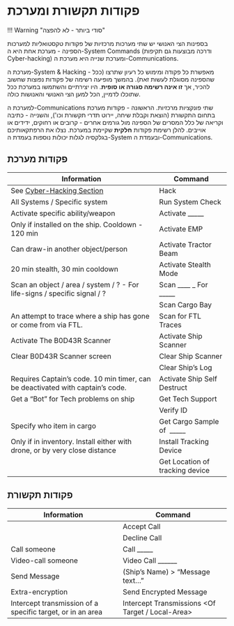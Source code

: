 # פקודות תקשורת ומערכת

!!! Warning "סודי ביותר - לא להפצה"

בספינות הצי האנושי יש שתי מערכות מרכזיות של פקודות טקסטואליות למערכות הספינה -
מערכת אחת היא ה-System Commands (ודרכה מבוצעות גם תקיפות Cyber-hacking) ומערכת שנייה היא מערכת ה-Communications.

מערכת ה-System & Hacking - מאפשרת כל פקודה ומימוש כל רעיון שתרצו (ככל שהספינה מסוגלת לעשות זאת). בהמשך מופיעה רשימה
של פקודות נפוצות שחשוב להכיר, אך **זו אינה רשימה סגורה או סופית**. היו יצירתיים והשתמשו במערכת ככל שתוכלו לדמיין,
הכל למען הצי האנושי והאנושות כולה.

למערכת ה-Communications שתי פונקציות מרכזיות. הראשונה - פקודות מערכת בתחום התקשורת (הוצאת וקבלת שיחה, יירוט תדרי
תקשורת וכו'), והשנייה - כתיבה וקריאה של כלל המסרים של הספינה מול גורמים אחרים - קרובים או רחוקים, ידידים או אוייבים.
להלן רשימת פקודות **חלקית** שקיימת במערכת. נצלו את הרפתקאותיכם בגלקסיה לגלות יכולות נוספות בעמדת
ה-System ובעמדת ה-Communications.

## פקודות מערכת

| Information                                                                    | Command                          |
| ------------------------------------------------------------------------------ | -------------------------------- |
| See [Cyber-Hacking Section](./02-cyber-hacking.md)                             | Hack                             |
| All Systems / Specific system                                                  | Run System Check                 |
| Activate specific ability/weapon                                               | Activate \_____                  |
| Only if installed on the ship. Cooldown - 120 min                              | Activate EMP                     |
| Can draw-in another object/person                                              | Activate Tractor Beam            |
| 20 min stealth, 30 min cooldown                                                | Activate Stealth Mode            |
| Scan an object / area / system / ? - For life-signs / specific signal / ?      | Scan \____ \_ For \_____         |
|                                                                                | Scan Cargo Bay                   |
| An attempt to trace where a ship has gone or come from via FTL.                | Scan for FTL Traces              |
| Activate The B0D43R Scanner                                                    | Activate Ship Scanner            |
| Clear B0D43R Scanner screen                                                    | Clear Ship Scanner               |
|                                                                                | Clear Ship’s Log <Specific part> |
| Requires Captain’s code. 10 min timer, can be deactivated with captain’s code. | Activate Ship Self Destruct      |
| Get a “Bot” for Tech problems on ship                                          | Get Tech Support                 |
|                                                                                | Verify ID                        |
| Specify who item in cargo                                                      | Get Cargo Sample of  \_____      |
| Only if in inventory. Install either with drone, or by very close distance     | Install Tracking Device          |
|                                                                                | Get Location of tracking device  |

## פקודות תקשורת

| Information                                                | Command                                          |
| ---------------------------------------------------------- | ------------------------------------------------ |
|                                                            | Accept Call                                      |
|                                                            | Decline Call                                     |
| Call someone                                               | Call \_____                                      |
| Video-call someone                                         | Video Call \______                               |
| Send Message                                               | (Ship’s Name) > “Message text…”                  |
| Extra-encryption                                           | Send Encrypted Message                           |
| Intercept transmission of a specific target, or in an area | Intercept Transmissions <Of Target / Local-Area> |
